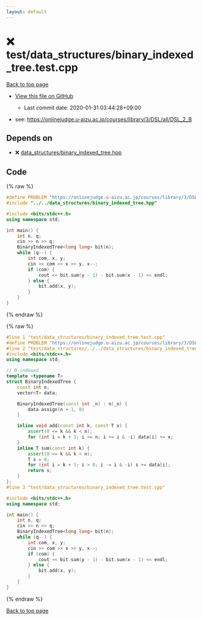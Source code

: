 ```yaml
---
layout: default
---
```


<!-- mathjax config similar to math.stackexchange -->
<script type="text/javascript" async
  src="https://cdnjs.cloudflare.com/ajax/libs/mathjax/2.7.5/MathJax.js?config=TeX-MML-AM_CHTML">
</script>
<script type="text/x-mathjax-config">
  MathJax.Hub.Config({
    TeX: { equationNumbers: { autoNumber: "AMS" }},
    tex2jax: {
      inlineMath: [ ['$','$'] ],
      processEscapes: true
    },
    "HTML-CSS": { matchFontHeight: false },
    displayAlign: "left",
    displayIndent: "2em"
  });
</script>

<script type="text/javascript" src="https://cdnjs.cloudflare.com/ajax/libs/jquery/3.4.1/jquery.min.js"></script>
<script src="https://cdn.jsdelivr.net/npm/jquery-balloon-js@1.1.2/jquery.balloon.min.js" integrity="sha256-ZEYs9VrgAeNuPvs15E39OsyOJaIkXEEt10fzxJ20+2I=" crossorigin="anonymous"></script>
<script type="text/javascript" src="../../../assets/js/copy-button.js"></script>
<link rel="stylesheet" href="../../../assets/css/copy-button.css" />


# :x: test/data_structures/binary_indexed_tree.test.cpp

<a href="../../../index.html">Back to top page</a>

* <a href="{{ site.github.repository_url }}/blob/master/test/data_structures/binary_indexed_tree.test.cpp">View this file on GitHub</a>
    - Last commit date: 2020-01-31 03:44:28+09:00


* see: <a href="https://onlinejudge.u-aizu.ac.jp/courses/library/3/DSL/all/DSL_2_B">https://onlinejudge.u-aizu.ac.jp/courses/library/3/DSL/all/DSL_2_B</a>


## Depends on

* :x: <a href="../../../library/data_structures/binary_indexed_tree.hpp.html">data_structures/binary_indexed_tree.hpp</a>


## Code

<a id="unbundled"></a>
{% raw %}
```cpp
#define PROBLEM "https://onlinejudge.u-aizu.ac.jp/courses/library/3/DSL/all/DSL_2_B"
#include "../../data_structures/binary_indexed_tree.hpp"

#include <bits/stdc++.h>
using namespace std;

int main() {
    int n, q;
    cin >> n >> q;
    BinaryIndexedTree<long long> bit(n);
    while (q--) {
        int com, x, y;
        cin >> com >> x >> y, x--;
        if (com) {
            cout << bit.sum(y - 1) - bit.sum(x - 1) << endl;
        } else {
            bit.add(x, y);
        }
    }
}
```
{% endraw %}

<a id="bundled"></a>
{% raw %}
```cpp
#line 1 "test/data_structures/binary_indexed_tree.test.cpp"
#define PROBLEM "https://onlinejudge.u-aizu.ac.jp/courses/library/3/DSL/all/DSL_2_B"
#line 2 "test/data_structures/../../data_structures/binary_indexed_tree.hpp"
#include <bits/stdc++.h>
using namespace std;

// 0-indexed
template <typename T>
struct BinaryIndexedTree {
    const int n;
    vector<T> data;

    BinaryIndexedTree(const int _n) : n(_n) {
        data.assign(n + 1, 0)
    }

    inline void add(const int k, const T x) {
        assert(0 <= k && k < n);
        for (int i = k + 1; i <= n; i += i & -i) data[i] += x;
    }
    inline T sum(const int k) {
        assert(0 <= k && k < n);
        T s = 0;
        for (int i = k + 1; i > 0; i -= i & -i) s += data[i];
        return s;
    }
};
#line 3 "test/data_structures/binary_indexed_tree.test.cpp"

#include <bits/stdc++.h>
using namespace std;

int main() {
    int n, q;
    cin >> n >> q;
    BinaryIndexedTree<long long> bit(n);
    while (q--) {
        int com, x, y;
        cin >> com >> x >> y, x--;
        if (com) {
            cout << bit.sum(y - 1) - bit.sum(x - 1) << endl;
        } else {
            bit.add(x, y);
        }
    }
}

```
{% endraw %}

<a href="../../../index.html">Back to top page</a>

